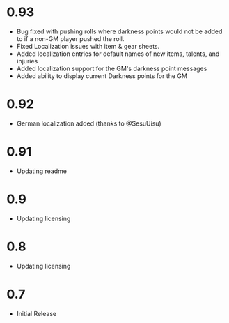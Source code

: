 # 0.93
- Bug fixed with pushing rolls where darkness points would not be added to if a non-GM player pushed the roll.
- Fixed Localization issues with item & gear sheets.
- Added localization entries for default names of new items, talents, and injuries
- Added localization support for the GM's darkness point messages
- Added ability to display current Darkness points for the GM

# 0.92
- German localization added (thanks to @SesuUisu)

# 0.91
- Updating readme

# 0.9
- Updating licensing

# 0.8
- Updating licensing

# 0.7
- Initial Release